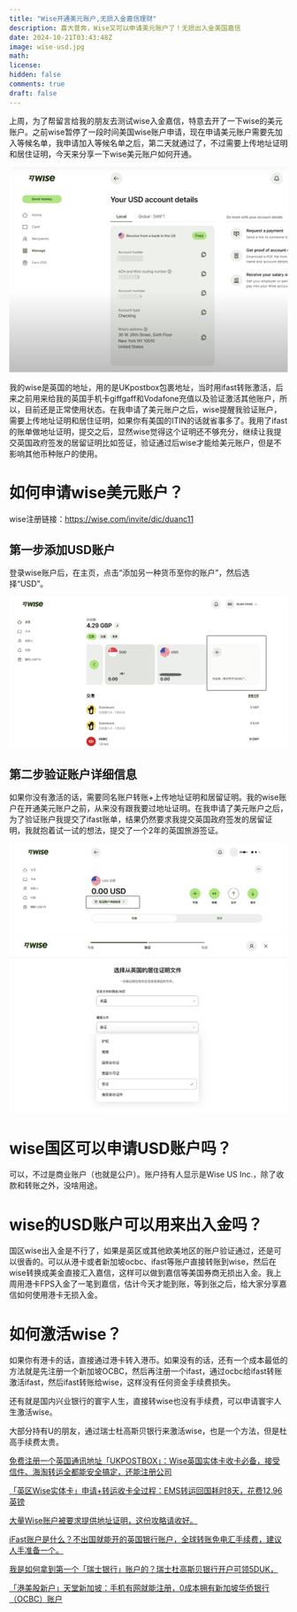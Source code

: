 ```yaml
---
title: "Wise开通美元账户,无损入金嘉信理财"
description: 喜大普奔，Wise又可以申请美元账户了！无损出入金美国嘉信
date: 2024-10-21T03:43:48Z
image: wise-usd.jpg
math: 
license: 
hidden: false
comments: true
draft: false
---
```



上周，为了帮留言给我的朋友去测试wise入金嘉信，特意去开了一下wise的美元账户。之前wise暂停了一段时间美国wise账户申请，现在申请美元账户需要先加入等候名单，我申请加入等候名单之后，第二天就通过了，不过需要上传地址证明和居住证明，今天来分享一下wise美元账户如何开通。

![](wise-usd.jpg)

我的wise是英国的地址，用的是UKpostbox包裹地址，当时用ifast转账激活，后来之前用来给我的英国手机卡giffgaff和Vodafone充值以及验证激活其他账户，所以，目前还是正常使用状态。在我申请了美元账户之后，wise提醒我验证账户，需要上传地址证明和居住证明，如果你有美国的ITIN的话就省事多了。我用了ifast的账单做地址证明，提交之后，显然wise觉得这个证明还不够充分，继续让我提交英国政府签发的居留证明比如签证，验证通过后wise才能给美元账户，但是不影响其他币种账户的使用。

# 如何申请wise美元账户？
wise注册链接：https://wise.com/invite/dic/duanc11

## 第一步添加USD账户

登录wise账户后，在主页，点击“添加另一种货币至你的账户”，然后选择“USD”。

![](open-usd.jpg)

## 第二步验证账户详细信息

如果你没有激活的话，需要同名账户转账+上传地址证明和居留证明。我的wise账户在开通美元账户之前，从来没有跟我要过地址证明。在我申请了美元账户之后，为了验证账户我提交了ifast账单，结果仍然要求我提交英国政府签发的居留证明，我就抱着试一试的想法，提交了一个2年的英国旅游签证。

![alt text](image-1.png)
![alt text](image.png)

# wise国区可以申请USD账户吗？

可以，不过是商业账户（也就是公户）。账户持有人显示是Wise US Inc.，除了收款和转账之外，没啥用途。

# wise的USD账户可以用来出入金吗？

国区wise出入金是不行了，如果是英区或其他欧美地区的账户验证通过，还是可以很香的。可以从港卡或者新加坡ocbc、ifast等账户直接转账到wise，然后在wise转换成美金直接汇入嘉信，这样可以做到嘉信等美国券商无损出入金。我上周用港卡FPS入金了一笔到嘉信，估计今天才能到账，等到张之后，给大家分享嘉信如何使用港卡无损入金。

# **如何激活wise？**

如果你有港卡的话，直接通过港卡转入港币。如果没有的话，还有一个成本最低的方法就是先注册一个新加坡OCBC，然后再注册一个ifast，通过ocbc给ifast转账激活ifast，然后ifast转账给wise，这样没有任何资金手续费损失。

还有就是国内兴业银行的寰宇人生，直接转wise也没有手续费，可以申请寰宇人生激活wise。

大部分持有U的朋友，通过瑞士杜高斯贝银行来激活wise，也是一个方法，但是杜高手续费太贵。

[免费注册一个英国通讯地址「UKPOSTBOX」：Wise英国实体卡收卡必备，接受信件、海淘转运全都能安全搞定，还能注册公司](http://mp.weixin.qq.com/s?__biz=MjM5MTM0NTgxNQ==&mid=2648636651&idx=1&sn=15e261d884dc756b494345d1d8d90ceb&chksm=be9ca11389eb28054e373f7f24a77b7b914e06fdf2c84c03d8de7f5d3006c3033b1011358986#rd)

[「英区Wise实体卡」申请+转运收卡全过程：EMS转运回国耗时8天，花费12.96英镑](http://mp.weixin.qq.com/s?__biz=MjM5MTM0NTgxNQ==&mid=2648636672&idx=1&sn=e10f4522c7b073df64c8cf547ea6db6e&chksm=be9ca0f889eb29ee4c478bb463fbe1324c0b6c90915666fb2b2972a555291901bda95688c17b#rd)

[大量Wise账户被要求提供地址证明，这份攻略请收好。](http://mp.weixin.qq.com/s?__biz=MjM5MTM0NTgxNQ==&mid=2648638188&idx=1&sn=19a5c00ce4d8545258fd3aff8a8750ab&chksm=be9d5f1489ead6021f24ec214ee7653063e1b72a641c4086dd636d8dd280ba0509bf75cc81eb#rd)

[iFast账户是什么？不出国就能开的英国银行账户，全球转账免电汇手续费，建议人手准备一个。](http://mp.weixin.qq.com/s?__biz=MjM5MTM0NTgxNQ==&mid=2648636330&idx=1&sn=9d1fac0d8ea8609dd635d22a1180e604&chksm=be9ca65289eb2f4466db03c575ea005c209678b9fbfa168c6eb7c673db189577a13dc1d77062#rd)

[我是如何拿到第一个「瑞士银行」账户的？瑞士杜高斯贝银行开户可领5DUK，](http://mp.weixin.qq.com/s?__biz=MjM5MTM0NTgxNQ==&mid=2648637089&idx=1&sn=2a65d00dcbe7c94a0b827bf3813c5ab7&chksm=be9ca35989eb2a4ffefc8729d23f7f2d9d682347210cd46bc4f9db7b9ca981bf84e7647c1c2d#rd)

[「港美股新户」天堂新加坡：手机有网就能注册，0成本拥有新加坡华侨银行（OCBC）账户](http://mp.weixin.qq.com/s?__biz=MjM5MTM0NTgxNQ==&mid=2648636896&idx=1&sn=7df56c73e8531f81108a0b032e7d9896&chksm=be9ca01889eb290e535beceff13ddcde6f9a19e555948d68c11140479c17a38a7546c1b8c290#rd)